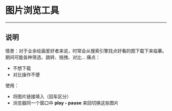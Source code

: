# 图片浏览工具

---

## 说明

情景：对于业余绘画爱好者来说，时常会从搜索引擎找点好看的图下载下来临摹。期间可能各种筛选、跳转、拖拽、对比...
痛点：
 - 不想下载
 - 对比操作不便

使用：
 - 将图片链接填入（回车区分）
 - 浏览器同一个窗口中 **play - pause** 来回切换这些图片
